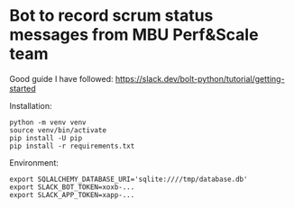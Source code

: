 Bot to record scrum status messages from MBU Perf&Scale team
============================================================

Good guide I have followed: <https://slack.dev/bolt-python/tutorial/getting-started>

Installation:

    python -m venv venv
    source venv/bin/activate
    pip install -U pip
    pip install -r requirements.txt

Environment:

    export SQLALCHEMY_DATABASE_URI='sqlite:////tmp/database.db'
    export SLACK_BOT_TOKEN=xoxb-...
    export SLACK_APP_TOKEN=xapp-...
